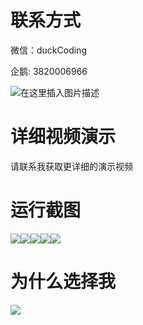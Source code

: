 # 联系方式

微信：duckCoding

企鹅: 3820006966

![在这里插入图片描述](http://upload.cxycsx.vip/91ab4bcb4f2c4c6db86365bb6d6e9c62.jpeg)

# 详细视频演示

请联系我获取更详细的演示视频

# 运行截图

![](http://www.bysj52.com/uploadfile/ueditor/image/202306/%E6%AF%95%E8%AE%BEssm039%E5%9F%BA%E4%BA%8EJava%E7%9A%84%E8%8F%9C%E5%8C%A3%E5%AD%90%E4%BC%98%E9%80%89%E7%B3%BB%E7%BB%9F+jsp%E6%AF%95%E4%B8%9A%E8%AE%BE%E8%AE%A1/5.png)![](http://www.bysj52.com/uploadfile/ueditor/image/202306/%E6%AF%95%E8%AE%BEssm039%E5%9F%BA%E4%BA%8EJava%E7%9A%84%E8%8F%9C%E5%8C%A3%E5%AD%90%E4%BC%98%E9%80%89%E7%B3%BB%E7%BB%9F+jsp%E6%AF%95%E4%B8%9A%E8%AE%BE%E8%AE%A1/1.png)![](http://www.bysj52.com/uploadfile/ueditor/image/202306/%E6%AF%95%E8%AE%BEssm039%E5%9F%BA%E4%BA%8EJava%E7%9A%84%E8%8F%9C%E5%8C%A3%E5%AD%90%E4%BC%98%E9%80%89%E7%B3%BB%E7%BB%9F+jsp%E6%AF%95%E4%B8%9A%E8%AE%BE%E8%AE%A1/3.png)![](http://www.bysj52.com/uploadfile/ueditor/image/202306/%E6%AF%95%E8%AE%BEssm039%E5%9F%BA%E4%BA%8EJava%E7%9A%84%E8%8F%9C%E5%8C%A3%E5%AD%90%E4%BC%98%E9%80%89%E7%B3%BB%E7%BB%9F+jsp%E6%AF%95%E4%B8%9A%E8%AE%BE%E8%AE%A1/2.png)![](http://www.bysj52.com/uploadfile/ueditor/image/202306/%E6%AF%95%E8%AE%BEssm039%E5%9F%BA%E4%BA%8EJava%E7%9A%84%E8%8F%9C%E5%8C%A3%E5%AD%90%E4%BC%98%E9%80%89%E7%B3%BB%E7%BB%9F+jsp%E6%AF%95%E4%B8%9A%E8%AE%BE%E8%AE%A1/4.png)

# 为什么选择我

![](http://upload.cxycsx.vip/%E7%A8%8B%E5%BA%8F%E8%AE%BE%E8%AE%A1.png)

